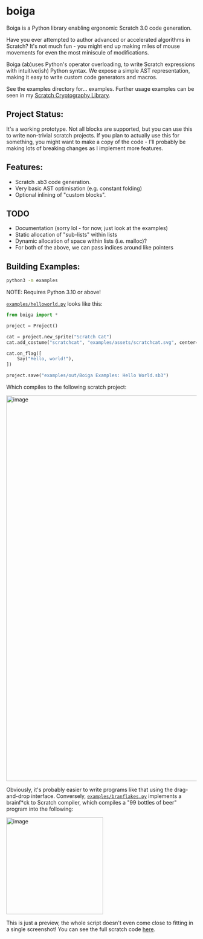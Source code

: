 # boiga

Boiga is a Python library enabling ergonomic Scratch 3.0 code generation.

Have you ever attempted to author advanced or accelerated algorithms in Scratch? It's not much fun - you might end up making miles of mouse movements for even the most miniscule of modifications.

Boiga (ab)uses Python's operator overloading, to write Scratch expressions with intuitive(ish) Python syntax. We expose a simple AST representation, making it easy to write custom code generators and macros.

See the examples directory for... examples. Further usage examples can be seen in my [Scratch Cryptography Library](https://github.com/DavidBuchanan314/scratch-cryptography-library).

## Project Status:

It's a working prototype. Not all blocks are supported, but you can use this to write non-trivial scratch projects.
If you plan to actually use this for something, you might want to make a copy of the code - I'll probably be making lots of breaking changes as I implement more features.

## Features:
- Scratch .sb3 code generation.
- Very basic AST optimisation (e.g. constant folding)
- Optional inlining of "custom blocks".

## TODO
- Documentation (sorry lol - for now, just look at the examples)
- Static allocation of "sub-lists" within lists
- Dynamic allocation of space within lists (i.e. malloc)?
- For both of the above, we can pass indices around like pointers

## Building Examples:

```sh
python3 -m examples
```

NOTE: Requires Python 3.10 or above!

[`examples/helloworld.py`](https://github.com/DavidBuchanan314/boiga/blob/main/examples/helloworld.py) looks like this:

```python
from boiga import *

project = Project()

cat = project.new_sprite("Scratch Cat")
cat.add_costume("scratchcat", "examples/assets/scratchcat.svg", center=(48, 50))

cat.on_flag([
	Say("Hello, world!"),
])

project.save("examples/out/Boiga Examples: Hello World.sb3")
```

Which compiles to the following scratch project:

<img width="1019" alt="image" src="https://user-images.githubusercontent.com/13520633/174166081-4aa1f495-ac20-411d-aa53-0546c55339bd.png">

Obviously, it's probably easier to write programs like that using the drag-and-drop interface. Conversely, [`examples/branflakes.py`](https://github.com/DavidBuchanan314/boiga/blob/main/examples/branflakes.py) implements a brainf\*ck to Scratch compiler, which compiles a "99 bottles of beer" program into the following:

<img width="256" alt="image" src="https://user-images.githubusercontent.com/13520633/174167667-56332085-44df-4768-a718-bfa00ab798ce.png">

This is just a preview, the whole script doesn't even come close to fitting in a single screenshot! You can see the full scratch code [here](https://scratch.mit.edu/projects/677776603/).
